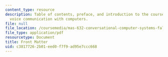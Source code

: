 ```yaml
---
content_type: resource
description: Table of contents, preface, and introduction to the course textbook on
  voice communication with computers.
file: null
file_location: /coursemedia/mas-632-conversational-computer-systems-fall-2008/c38177262b01eed0f7f9ad95e7ccc668_schmandt_intro.pdf
file_type: application/pdf
resourcetype: Document
title: Front Matter
uid: c3817726-2b01-eed0-f7f9-ad95e7ccc668
---
```

